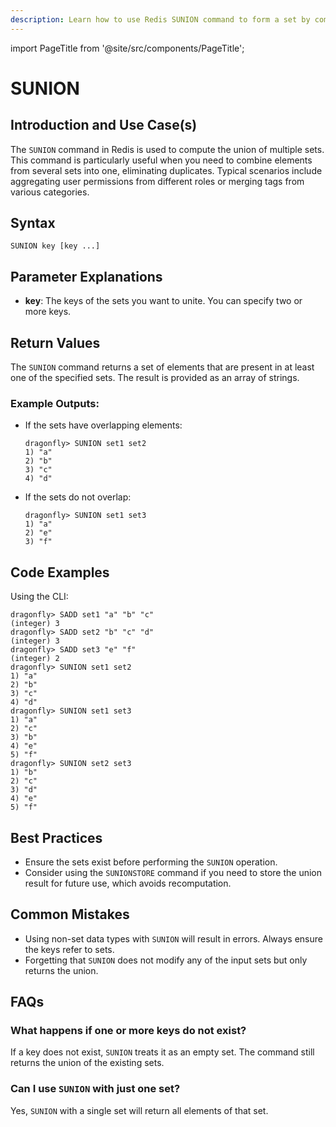 ```yaml
---
description: Learn how to use Redis SUNION command to form a set by combining other sets.
---
```


import PageTitle from '@site/src/components/PageTitle';

# SUNION

<PageTitle title="Redis SUNION Explained (Better Than Official Docs)" />

## Introduction and Use Case(s)

The `SUNION` command in Redis is used to compute the union of multiple sets. This command is particularly useful when you need to combine elements from several sets into one, eliminating duplicates. Typical scenarios include aggregating user permissions from different roles or merging tags from various categories.

## Syntax

```
SUNION key [key ...]
```

## Parameter Explanations

- **key**: The keys of the sets you want to unite. You can specify two or more keys.

## Return Values

The `SUNION` command returns a set of elements that are present in at least one of the specified sets. The result is provided as an array of strings.

### Example Outputs:

- If the sets have overlapping elements:
  ```cli
  dragonfly> SUNION set1 set2
  1) "a"
  2) "b"
  3) "c"
  4) "d"
  ```
- If the sets do not overlap:
  ```cli
  dragonfly> SUNION set1 set3
  1) "a"
  2) "e"
  3) "f"
  ```

## Code Examples

Using the CLI:

```cli
dragonfly> SADD set1 "a" "b" "c"
(integer) 3
dragonfly> SADD set2 "b" "c" "d"
(integer) 3
dragonfly> SADD set3 "e" "f"
(integer) 2
dragonfly> SUNION set1 set2
1) "a"
2) "b"
3) "c"
4) "d"
dragonfly> SUNION set1 set3
1) "a"
2) "c"
3) "b"
4) "e"
5) "f"
dragonfly> SUNION set2 set3
1) "b"
2) "c"
3) "d"
4) "e"
5) "f"
```

## Best Practices

- Ensure the sets exist before performing the `SUNION` operation.
- Consider using the `SUNIONSTORE` command if you need to store the union result for future use, which avoids recomputation.

## Common Mistakes

- Using non-set data types with `SUNION` will result in errors. Always ensure the keys refer to sets.
- Forgetting that `SUNION` does not modify any of the input sets but only returns the union.

## FAQs

### What happens if one or more keys do not exist?

If a key does not exist, `SUNION` treats it as an empty set. The command still returns the union of the existing sets.

### Can I use `SUNION` with just one set?

Yes, `SUNION` with a single set will return all elements of that set.
